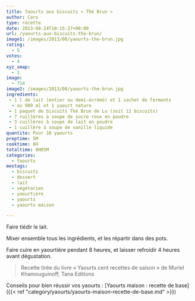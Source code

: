 ```yaml
---
title: Yaourts aux biscuits « Thé Brun »
author: Caro
type: recette
date: 2013-08-24T10:15:27+00:00
url: /yaourts-aux-biscuits-the-brun/
image1: /images/2013/08/yaourts-the-brun.jpg
rating:
  - 5
votes:
  - 4
xyz_smap:
  - 1
image:
  - 714
image2: /images/2013/08/yaourts-the-brun.jpg
ingredients:
 - 1 l de lait (entier ou demi-écrémé) et 1 sachet de ferments
  - ou 900 ml et 1 yaourt nature
 - 1 paquet de biscuits Thé Brun de Lu (soit 12 biscuits)
 - 7 cuillères à soupe de sucre roux en poudre
 - 3 cuillères à soupe de lait en poudre
 - 1 cuillère à soupe de vanille liquide
quantite: Pour 10 yaourts
preptime: 5M
cooktime: 8H
totaltime: 8H05M
categories:
  - Yaourts
mestags:
  - biscuits
  - dessert
  - lait
  - végétarien
  - yaourtière
  - yaourts
  - yaourts maison

---
```

Faire tiédir le lait.

Mixer ensemble tous les ingrédients, et les répartir dans des pots.

Faire cuire en yaourtière pendant 8 heures, et laisser refroidir 4 heures avant dégustation.

> Recette tirée du livre « Yaourts cent recettes de saison » de Muriel Khamouguinoff, Tana Editions

Conseils pour bien réussir vos yaourts : [Yaourts maison : recette de base]({{< ref "category/yaourts/yaourts-maison-recette-de-base.md" >}})

